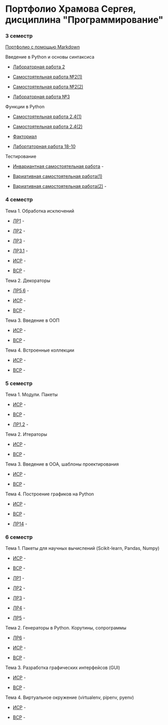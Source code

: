 # Портфолио Храмова Сергея, дисциплина "Программирование"

### 3 семестр

<a href="https://github.com/Serega89Kh/Serega89Kh.github.io/blob/master/BIO.md">Портфолио с помощью Markdown</a>

Введение в Python и основы синтаксиса

* <a href="https://repl.it/@Serega89Kh/Truth-table">Лабораторная работа 2</a>

* <a href="https://repl.it/@Serega89Kh/Template-for-assignment-1">Самостоятельная работа №2(1)</a>

* <a href="https://repl.it/@Serega89Kh/Template-for-assignment-1-1">Самостоятельная работа №2(2)</a>

* <a href="https://repl.it/@Serega89Kh/20-09-18">Лабораторная работа №3</a>

Функции в Python

* <a href="https://repl.it/@Serega89Kh/function17">Самостоятельная работа 2.4(1)</a>

* <a href="https://repl.it/@Serega89Kh/function18">Самостоятельная работа 2.4(2)</a>

* <a href="https://repl.it/@Serega89Kh/Fact">Факториал</a>

* <a href="https://github.com/Serega89Kh/py18-10">Лабортаторная работа 18-10</a>

Тестирование

* <a href="">Инвариантная самостоятельная работа</a> -

* <a href="https://yadi.sk/i/ph-UjibYs4awrQ">Вариативная самостоятельная работа(1)</a>

* <a href="">Вариативная самостоятельная работа(2)</a> -

### 4 семестр

Тема 1. Обработка исключений

* <a href="">ЛР1</a> -

* <a href="">ЛР2</a> -

* <a href="">ЛР3</a> -

* <a href="">ЛР3.1</a> -

* <a href="">ИСР</a> -

* <a href="">ВСР</a> -

Тема 2. Декораторы

* <a href="">ЛР5,6</a> -

* <a href="">ИСР</a> -

* <a href="">ВСР</a> -

Тема 3. Введение в ООП

* <a href="">ИСР</a> -

* <a href="">ВСР</a> -

Тема 4. Встроенные коллекции

* <a href="">ИСР</a> -

* <a href="">ВСР</a> -

### 5 семестр

Тема 1. Модули. Пакеты

* <a href="">ИСР</a> -

* <a href="">ВСР</a> -

* <a href="">ЛР1,2</a> -

Тема 2. Итераторы

* <a href="">ИСР</a> -

* <a href="">ВСР</a> -

Тема 3. Введение в ООА, шаблоны проектирования

* <a href="">ИСР</a> -

* <a href="">ВСР</a> -

Тема 4. Построение графиков на Python

* <a href="">ИСР</a> -

* <a href="">ВСР</a> -

* <a href="">ЛР14</a> -

### 6 семестр

Тема 1. Пакеты для научных вычислений (Scikit-learn, Pandas, Numpy)

* <a href="">ИСР</a> -

* <a href="">ВСР</a> -

* <a href="">ЛР1</a> -

* <a href="">ЛР2</a> -

* <a href="">ЛР3</a> -

* <a href="">ЛР4</a> -

* <a href="">ЛР5</a> -

Тема 2. Генераторы в Python. Корутины, сопрограммы

* <a href="">ЛР6</a> -

* <a href="">ИСР</a> -

* <a href="">ВСР</a> -

Тема 3. Разработка графических интерфейсов (GUI)

* <a href="">ИСР</a> -

* <a href="">ВСР</a> -

Тема 4. Виртуальное окружение (virtualenv, pipenv, pyenv)

* <a href="">ИСР</a> -

* <a href="">ВСР</a> -
